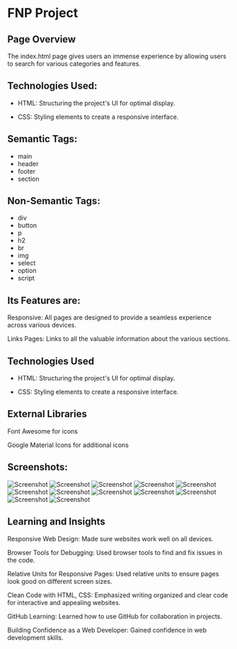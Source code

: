 # FNP Project

## Page Overview
The index.html page gives users an immense experience by allowing users to search for various categories and features.

## Technologies Used:
 - HTML: Structuring the project's UI for optimal display.

  - CSS: Styling elements to create a responsive interface.


  
## Semantic Tags:

- main
- header
- footer
- section

## Non-Semantic Tags:

- div
- button
- p
- h2
- br
- img
- select
- option
- script

## Its Features are:
Responsive: All pages are designed to provide a seamless experience across various devices.

Links Pages: Links to all the valuable information about the various sections.

## Technologies Used

  -  HTML: Structuring the project's UI for optimal display.

  -  CSS: Styling elements to create a responsive interface.

## External Libraries
Font Awesome for icons

Google Material Icons for additional icons

## Screenshots:

![Screenshot](./Screenshot/1.png)
![Screenshot](./Screenshot/2.png)
![Screenshot](./Screenshot/3.png)
![Screenshot](./Screenshot/4.png)
![Screenshot](./Screenshot/5.png)
![Screenshot](./Screenshot/6.png)
![Screenshot](./Screenshot/7.png)
![Screenshot](./Screenshot/8.png)
![Screenshot](./Screenshot/9.png)
![Screenshot](./Screenshot/112.png)
![Screenshot](./Screenshot/113.png)
![Screenshot](./Screenshot/114.png)

## Learning and Insights

Responsive Web Design:
Made sure websites work well on all devices.

Browser Tools for Debugging:
Used browser tools to find and fix issues in the code.

Relative Units for Responsive Pages:
Used relative units to ensure pages look good on different screen sizes.

Clean Code with HTML, CSS:
Emphasized writing organized and clear code for interactive and appealing websites.

GitHub Learning:
Learned how to use GitHub for collaboration in projects.

Building Confidence as a Web Developer:
Gained confidence in web development skills.

